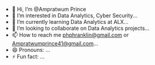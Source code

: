 - 👋 Hi, I’m @Ampratwum Prince
- 👀 I’m interested in  Data Analytics, Cyber Security...
- 🌱 I’m currently learning Data Analytics at ALX...
- 💞️ I’m looking to collaborate on Data Analytics projects...
- 📫 How to reach me phphranklin@gmail.com or Ampratwumprince41@gmail.com...
- 😄 Pronouns: ...
- ⚡ Fun fact: ...

<!---
Phphranklin/Phphranklin is a ✨ special ✨ repository because its `README.md` (this file) appears on your GitHub profile.
You can click the Preview link to take a look at your changes.
--->
